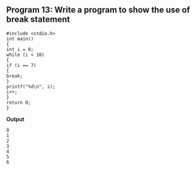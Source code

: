 ## Program 13: Write a program to show the use of break statement
```
#include <stdio.h>
int main() 
{
int i = 0;
while (i < 10) 
{
if (i == 7) 
{
break;
}
printf("%d\n", i);
i++;
} 
return 0;
}
```
**Output**
```
0
1
2
3
4
5
6
```
